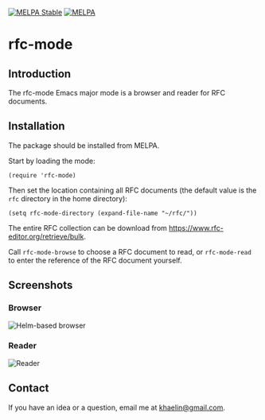 
[![MELPA Stable](https://stable.melpa.org/packages/rfc-mode-badge.svg)](https://stable.melpa.org/#/rfc-mode)
[![MELPA](https://melpa.org/packages/rfc-mode-badge.svg)](https://melpa.org/#/rfc-mode)

# rfc-mode

## Introduction

The rfc-mode Emacs major mode is a browser and reader for RFC documents.

## Installation

The package should be installed from MELPA.

Start by loading the mode:

```elisp
(require 'rfc-mode)
```

Then set the location containing all RFC documents (the default value is the
`rfc` directory in the home directory):

```elisp
(setq rfc-mode-directory (expand-file-name "~/rfc/"))
```

The entire RFC collection can be download from
https://www.rfc-editor.org/retrieve/bulk.

Call `rfc-mode-browse` to choose a RFC document to read, or `rfc-mode-read` to
enter the reference of the RFC document yourself.

## Screenshots
### Browser
![Helm-based browser](img/helm-browser.png)

### Reader
![Reader](img/reader.png)

## Contact
If you have an idea or a question, email me at <khaelin@gmail.com>.
